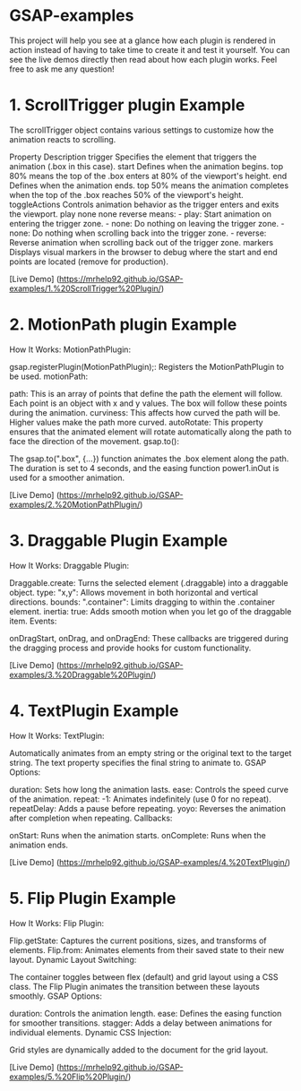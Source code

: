 # GSAP-examples
This project will help you see at a glance how each plugin is rendered in action instead of having to take time to create it and test it yourself.
You can see the live demos directly then read about how each plugin works. Feel free to ask me any question!

# 1. ScrollTrigger plugin Example

The scrollTrigger object contains various settings to customize how the animation reacts to scrolling.

Property	        Description
trigger	            Specifies the element that triggers the animation (.box in this case).
start	            Defines when the animation begins. top 80% means the top of the .box enters at 80% of the viewport's height.
end	                Defines when the animation ends. top 50% means the animation completes when the top of the .box reaches 50% of the viewport's height.
toggleActions	    Controls animation behavior as the trigger enters and exits the viewport. play none none reverse means:
                    - play: Start animation on entering the trigger zone.
                    - none: Do nothing on leaving the trigger zone.
                    - none: Do nothing when scrolling back into the trigger zone.
                    - reverse: Reverse animation when scrolling back out of the trigger zone.
markers	            Displays visual markers in the browser to debug where the start and end points are located (remove for production).

[Live Demo] (https://mrhelp92.github.io/GSAP-examples/1.%20ScrollTrigger%20Plugin/)

# 2. MotionPath plugin Example
How It Works:
MotionPathPlugin:

gsap.registerPlugin(MotionPathPlugin);: Registers the MotionPathPlugin to be used.
motionPath:

path: This is an array of points that define the path the element will follow. Each point is an object with x and y values. The box will follow these points during the animation.
curviness: This affects how curved the path will be. Higher values make the path more curved.
autoRotate: This property ensures that the animated element will rotate automatically along the path to face the direction of the movement.
gsap.to():

The gsap.to(".box", {...}) function animates the .box element along the path. The duration is set to 4 seconds, and the easing function power1.inOut is used for a smoother animation.

[Live Demo] (https://mrhelp92.github.io/GSAP-examples/2.%20MotionPathPlugin/)

# 3. Draggable Plugin Example
How It Works:
Draggable Plugin:

Draggable.create: Turns the selected element (.draggable) into a draggable object.
type: "x,y": Allows movement in both horizontal and vertical directions.
bounds: ".container": Limits dragging to within the .container element.
inertia: true: Adds smooth motion when you let go of the draggable item.
Events:

onDragStart, onDrag, and onDragEnd: These callbacks are triggered during the dragging process and provide hooks for custom functionality.

[Live Demo] (https://mrhelp92.github.io/GSAP-examples/3.%20Draggable%20Plugin/)

# 4. TextPlugin Example
How It Works:
TextPlugin:

Automatically animates from an empty string or the original text to the target string.
The text property specifies the final string to animate to.
GSAP Options:

duration: Sets how long the animation lasts.
ease: Controls the speed curve of the animation.
repeat: -1: Animates indefinitely (use 0 for no repeat).
repeatDelay: Adds a pause before repeating.
yoyo: Reverses the animation after completion when repeating.
Callbacks:

onStart: Runs when the animation starts.
onComplete: Runs when the animation ends.

[Live Demo] (https://mrhelp92.github.io/GSAP-examples/4.%20TextPlugin/)

# 5. Flip Plugin Example
How It Works:
Flip Plugin:

Flip.getState: Captures the current positions, sizes, and transforms of elements.
Flip.from: Animates elements from their saved state to their new layout.
Dynamic Layout Switching:

The container toggles between flex (default) and grid layout using a CSS class.
The Flip Plugin animates the transition between these layouts smoothly.
GSAP Options:

duration: Controls the animation length.
ease: Defines the easing function for smoother transitions.
stagger: Adds a delay between animations for individual elements.
Dynamic CSS Injection:

Grid styles are dynamically added to the document for the grid layout.

[Live Demo] (https://mrhelp92.github.io/GSAP-examples/5.%20Flip%20Plugin/)